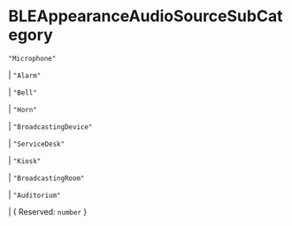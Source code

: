 # **BLEAppearanceAudioSourceSubCategory**

`"Microphone"`

| `"Alarm"`

| `"Bell"`

| `"Horn"`

| `"BroadcastingDevice"`

| `"ServiceDesk"`

| `"Kiosk"`

| `"BroadcastingRoom"`

| `"Auditorium"`

| { Reserved: `number` }
